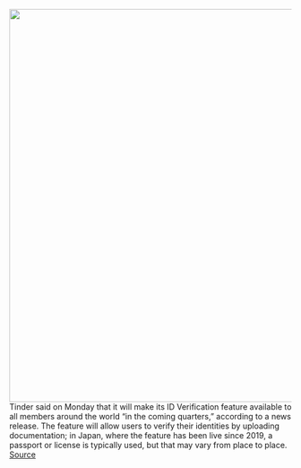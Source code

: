 <img src='https://cdn.vox-cdn.com/thumbor/e4e48p6mXyc6DlmaUTI3bEvESi0=/0x0:2040x1360/1200x800/filters:focal(857x517:1183x843)/cdn.vox-cdn.com/uploads/chorus_image/image/69732745/acastro_180822_1777_tinder_0002.0.jpg' width='700px' /><br/>
Tinder said on Monday that it will make its ID Verification feature available to all members around the world “in the coming quarters,” according to a news release. The feature will allow users to verify their identities by uploading documentation; in Japan, where the feature has been live since 2019, a passport or license is typically used, but that may vary from place to place.
<a href='https://www.theverge.com/2021/8/16/22627460/tinder-id-verification-users-safety'> Source <a/>